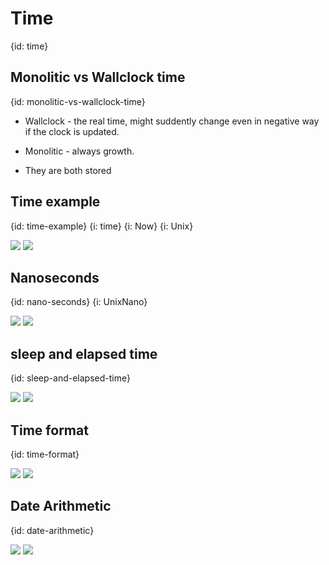 # Time
{id: time}

## Monolitic vs Wallclock time
{id: monolitic-vs-wallclock-time}

* Wallclock - the real time, might suddently change even in negative way if the clock is updated.
* Monolitic - always growth.

* They are both stored

## Time example
{id: time-example}
{i: time}
{i: Now}
{i: Unix}

![](examples/time/time.go)
![](examples/time/time.out)


## Nanoseconds
{id: nano-seconds}
{i: UnixNano}

![](examples/nano/nano.go)
![](examples/nano/nano.out)


## sleep and elapsed time
{id: sleep-and-elapsed-time}

![](examples/sleep/sleep.go)
![](examples/sleep/sleep.out)


## Time format
{id: time-format}

![](examples/time-format/time_format.go)
![](examples/time-format/time_format.out)

## Date Arithmetic
{id: date-arithmetic}

![](examples/date-arithmetic/date_arithmetic.go)
![](examples/date-arithmetic/date_arithmetic.out)

